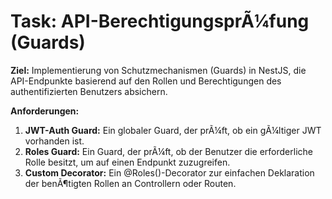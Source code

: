 ﻿# Task: API-BerechtigungsprÃ¼fung (Guards)

**Ziel:** Implementierung von Schutzmechanismen (Guards) in NestJS, die API-Endpunkte basierend auf den Rollen und Berechtigungen des authentifizierten Benutzers absichern.

**Anforderungen:**
1.  **JWT-Auth Guard:** Ein globaler Guard, der prÃ¼ft, ob ein gÃ¼ltiger JWT vorhanden ist.
2.  **Roles Guard:** Ein Guard, der prÃ¼ft, ob der Benutzer die erforderliche Rolle besitzt, um auf einen Endpunkt zuzugreifen.
3.  **Custom Decorator:** Ein @Roles()-Decorator zur einfachen Deklaration der benÃ¶tigten Rollen an Controllern oder Routen.
